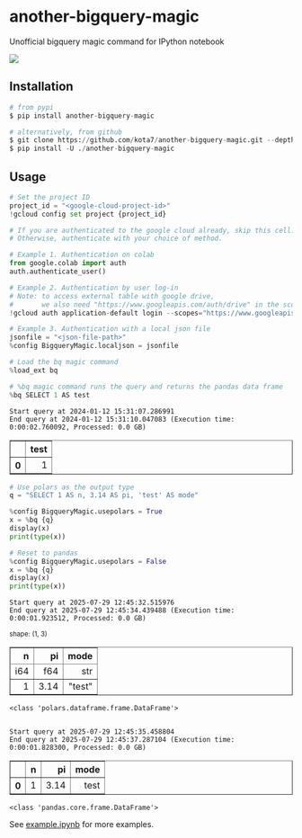# another-bigquery-magic
Unofficial bigquery magic command for IPython notebook

[![](https://badge.fury.io/py/another-bigquery-magic.svg)](https://badge.fury.io/py/another-bigquery-magic)

## Installation

```python
# from pypi
$ pip install another-bigquery-magic

# alternatively, from github
$ git clone https://github.com/kota7/another-bigquery-magic.git --depth 1
$ pip install -U ./another-bigquery-magic
```

## Usage


```python
# Set the project ID
project_id = "<google-cloud-project-id>"
!gcloud config set project {project_id}
```


```python
# If you are authenticated to the google cloud already, skip this cell.
# Otherwise, authenticate with your choice of method.

# Example 1. Authentication on colab
from google.colab import auth
auth.authenticate_user()

# Example 2. Authentication by user log-in
# Note: to access external table with google drive,
#       we also need "https://www.googleapis.com/auth/drive" in the scope
!gcloud auth application-default login --scopes="https://www.googleapis.com/auth/bigquery"

# Example 3. Authentication with a local json file
jsonfile = "<json-file-path>"
%config BigqueryMagic.localjson = jsonfile
```


```python
# Load the bq magic command
%load_ext bq

# %bq magic command runs the query and returns the pandas data frame
%bq SELECT 1 AS test
```

    Start query at 2024-01-12 15:31:07.286991
    End query at 2024-01-12 15:31:10.047083 (Execution time: 0:00:02.760092, Processed: 0.0 GB)


<div>
<table border="1" class="dataframe">
  <thead>
    <tr style="text-align: right;">
      <th></th>
      <th>test</th>
    </tr>
  </thead>
  <tbody>
    <tr>
      <th>0</th>
      <td>1</td>
    </tr>
  </tbody>
</table>
</div>



```python
# Use polars as the output type
q = "SELECT 1 AS n, 3.14 AS pi, 'test' AS mode"

%config BigqueryMagic.usepolars = True
x = %bq {q}
display(x)
print(type(x))

# Reset to pandas
%config BigqueryMagic.usepolars = False
x = %bq {q}
display(x)
print(type(x))
```

    Start query at 2025-07-29 12:45:32.515976
    End query at 2025-07-29 12:45:34.439488 (Execution time: 0:00:01.923512, Processed: 0.0 GB)



<div><style>
.dataframe > thead > tr,
.dataframe > tbody > tr {
  text-align: right;
  white-space: pre-wrap;
}
</style>
<small>shape: (1, 3)</small><table border="1" class="dataframe"><thead><tr><th>n</th><th>pi</th><th>mode</th></tr><tr><td>i64</td><td>f64</td><td>str</td></tr></thead><tbody><tr><td>1</td><td>3.14</td><td>&quot;test&quot;</td></tr></tbody></table></div>


    <class 'polars.dataframe.frame.DataFrame'>


    Start query at 2025-07-29 12:45:35.458804
    End query at 2025-07-29 12:45:37.287104 (Execution time: 0:00:01.828300, Processed: 0.0 GB)



<div>
<style scoped>
    .dataframe tbody tr th:only-of-type {
        vertical-align: middle;
    }

    .dataframe tbody tr th {
        vertical-align: top;
    }

    .dataframe thead th {
        text-align: right;
    }
</style>
<table border="1" class="dataframe">
  <thead>
    <tr style="text-align: right;">
      <th></th>
      <th>n</th>
      <th>pi</th>
      <th>mode</th>
    </tr>
  </thead>
  <tbody>
    <tr>
      <th>0</th>
      <td>1</td>
      <td>3.14</td>
      <td>test</td>
    </tr>
  </tbody>
</table>
</div>


    <class 'pandas.core.frame.DataFrame'>


See [example.ipynb](./example.ipynb) for more examples.
